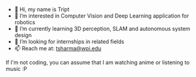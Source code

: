 - 👋 Hi, my name is Tript
- 👀 I’m interested in Computer Vision and Deep Learning application for robotics
- 🌱 I’m currently learning 3D perception, SLAM and autonomous system design
- 💞️ I’m looking for internships in related fields
- 📫 Reach me at: tsharma@wpi.edu

If I'm not coding, you can assume that I am watching anime or listening to music :P
<!---
TriptSharma/TriptSharma is a ✨ special ✨ repository because its `README.md` (this file) appears on your GitHub profile.
You can click the Preview link to take a look at your changes.
--->
